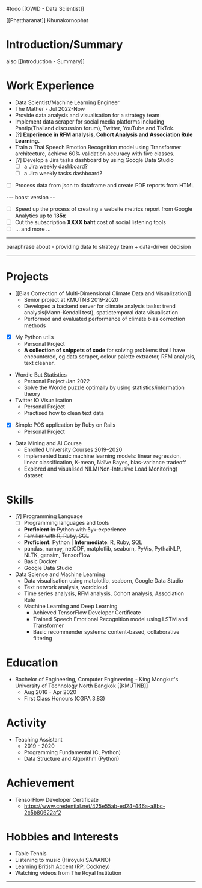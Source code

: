 #todo [[OWID - Data Scientist]]

[[Phattharanat]] Khunakornophat


# Introduction/Summary

also [[Introduction - Summary]]


# Work Experience

- Data Scientist/Machine Learning Engineer
- The Mather - Jul 2022-Now
- Provide data analysis and visualisation for a strategy team
- Implement data scraper for social media platforms including Pantip(Thailand discussion forum), Twitter, YouTube and TikTok.
- [?] **Experience in RFM analysis, Cohort Analysis and Association Rule Learning.**
- Train a Thai Speech Emotion Recognition model using Transformer architecture, achieve 60% validation accuracy with five classes.
- [?] Develop a Jira tasks dashboard by using Google Data Studio
  - [ ] a Jira weekly dashboard?
  - [ ] a Jira weekly tasks dashboard?
- [ ] Process data from json to dataframe and create PDF reports from HTML

--- boast version --
- [ ] Speed up the process of creating a website metrics report from Google Analytics up to **135x**
- [ ] Cut the subscription **XXXX baht** cost of social listening tools 
- [ ] ... and more ...
---

paraphrase about - providing data to strategy team + data-driven decision

---


# Projects

- [[Bias Correction of Multi-Dimensional Climate Data and Visualization]]
  - Senior project at KMUTNB 2019-2020
  - Developed a backend server for climate analysis tasks: trend analysis(Mann-Kendall test), spatiotemporal data visualisation
  - Performed and evaluated performance of climate bias correction methods
- [x] My Python utils
  - Personal Project
  - **A collection of snippets of code** for solving problems that I have encountered, eg data scraper, colour palette extractor, RFM analysis, text cleaner.
- Wordle But Statistics
  - Personal Project Jan 2022
  - Solve the Wordle puzzle optimally by using statistics/information theory
- Twitter IO Visualisation
  - Personal Project
  - Practised how to clean text data
- [x] Simple POS application by Ruby on Rails
  - Personal Project 
- Data Mining and AI Course­
  - Enrolled University Courses 2019–2020
  - Implemented basic machine learning models: linear regression, linear classification, K-mean, Naïve Bayes, bias-variance tradeoff
  - Explored and visualised NILM(Non-Intrusive Load Monitoring) dataset

# Skills

- [?] Programming Language
  - [ ] Programming languages and tools
  - ~~**Proficient** in Python with 5y+ experience~~
  - ~~Familiar with R, Ruby, SQL~~
  - **Proficient**: Python | **Intermediate**: R, Ruby, SQL
  - pandas, numpy, netCDF, matplotlib, seaborn, PyVis, PythaiNLP, NLTK, gensim, TensorFlow
  - Basic Docker
  - Google Data Studio
- Data Science and Machine Learning
  - Data visualisation using matplotlib, seaborn, Google Data Studio
  - Text network analysis, wordcloud
  - Time series analysis, RFM analysis, Cohort analysis, Association Rule
  - Machine Learning and Deep Learning
    - Achieved TensorFlow Developer Certificate
    - Trained Speech Emotional Recognition model using LSTM and Transformer
    - Basic recommender systems: content-based, collaborative filtering

# Education

- Bachelor of Engineering, Computer Engineering - King Mongkut's University of Technology North Bangkok [[KMUTNB]]
  - Aug 2016 - Apr 2020
  - First Class Honours (CGPA 3.83)

# Activity

- Teaching Assistant
  - 2019 - 2020
  - Programming Fundamental (C, Python)
  - Data Structure and Algorithm (Python)

# Achievement

- TensorFlow Developer Certificate
  - https://www.credential.net/425e55ab-ed24-446a-a8bc-2c5b80622af2

# Hobbies and Interests

- Table Tennis
- Listening to music (Hiroyuki SAWANO)
- Learning British Accent (RP, Cockney)
- Watching videos from The Royal Institution


---

